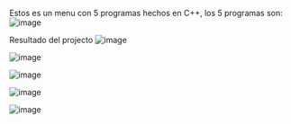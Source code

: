Estos es un menu con 5 programas hechos en C++, los 5 programas son:
![image](https://github.com/ctorresCode/Laboratorio-5---Practica---UNAPEC/assets/142697371/fe58e803-4dab-4d01-a0bc-9e0a76e7e1a5)

Resultado del projecto
![image](https://github.com/ctorresCode/Laboratorio-5---Practica---UNAPEC/assets/142697371/531112c8-50e2-499c-aade-418345768e3c)

![image](https://github.com/ctorresCode/Laboratorio-5---Practica---UNAPEC/assets/142697371/0dd6b15d-d3ca-4fce-80a6-4d6f1db5974e)

![image](https://github.com/ctorresCode/Laboratorio-5---Practica---UNAPEC/assets/142697371/6111aa99-82a8-4a1e-afa7-a448ce93640a)

![image](https://github.com/ctorresCode/Laboratorio-5---Practica---UNAPEC/assets/142697371/c45a598f-7d7e-4428-942a-05b807b21e1e)

![image](https://github.com/ctorresCode/Laboratorio-5---Practica---UNAPEC/assets/142697371/85d27ad6-c7d6-4372-bd55-807449de95bb)




